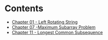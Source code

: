 Contents
==============================
* [Chapter 01 - Left Rotating String](01.0.md)
* [Chapter 07 -Maximum Subarray Problem](07.0.md)
* [Chapter 11 - Longest Common Subsequence](11.0.md)
